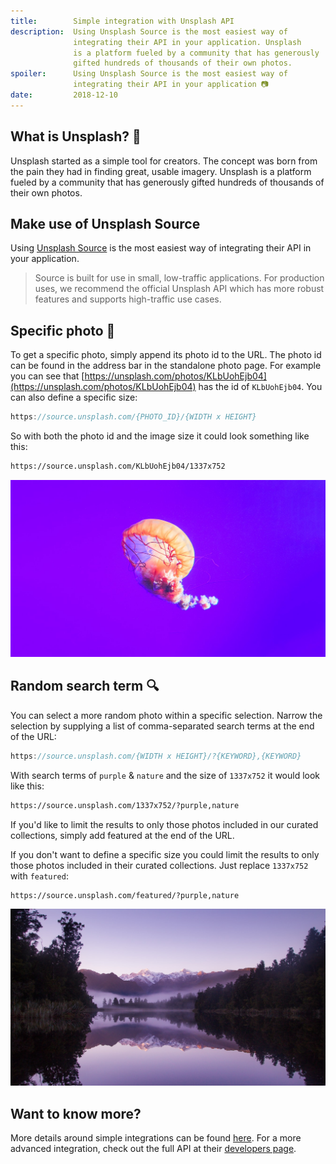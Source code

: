```yaml
---
title:        Simple integration with Unsplash API
description:  Using Unsplash Source is the most easiest way of
              integrating their API in your application. Unsplash
              is a platform fueled by a community that has generously
              gifted hundreds of thousands of their own photos.
spoiler:      Using Unsplash Source is the most easiest way of
              integrating their API in your application 📷
date:         2018-12-10
---
```


## What is Unsplash? 🧐

Unsplash started as a simple tool for creators. The concept was born
from the pain they had in finding great, usable imagery. Unsplash is
a platform fueled by a community that has generously gifted hundreds
of thousands of their own photos.

## Make use of Unsplash Source

Using [Unsplash Source](https://source.unsplash.com/) is the most
easiest way of integrating their API in your application.

> Source is built for use in small, low-traffic applications. For
> production uses, we recommend the official Unsplash API which has
> more robust features and supports high-traffic use cases.

## Specific photo 🌄

To get a specific photo, simply append its photo id to the URL. The
photo id can be found in the address bar in the standalone photo page.
For example you can see that [https://unsplash.com/photos/KLbUohEjb04](https://unsplash.com/photos/KLbUohEjb04)
has the id of `KLbUohEjb04`. You can also define a specific size:

```jsx
https://source.unsplash.com/{PHOTO_ID}/{WIDTH x HEIGHT}
```

So with both the photo id and the image size it could look something
like this:

```html
https://source.unsplash.com/KLbUohEjb04/1337x752
```

![Photo id KLbUohEjb04 with the size of 1337x752](./images/KLbUohEjb04.jpeg)

## Random search term 🔍

You can select a more random photo within a specific selection. Narrow
the selection by supplying a list of comma-separated search terms at
the end of the URL:

```jsx
https://source.unsplash.com/{WIDTH x HEIGHT}/?{KEYWORD},{KEYWORD}
```

With search terms of `purple` & `nature` and the size of `1337x752` it
would look like this:

```html
https://source.unsplash.com/1337x752/?purple,nature
```

If you'd like to limit the results to only those photos included in our
curated collections, simply add featured at the end of the URL.

If you don't want to define a specific size you could limit the results
to only those photos included in their curated collections. Just replace
`1337x752` with `featured`:

```html
https://source.unsplash.com/featured/?purple,nature
```

![Random photo with search term purple and nature, also with the size of 1337x752](./images/E7w_Ti4BSSs.jpeg)

## Want to know more?

More details around simple integrations can be found [here](https://source.unsplash.com/).
For a more advanced integration, check out the full API at their [developers page](https://unsplash.com/developers/).
